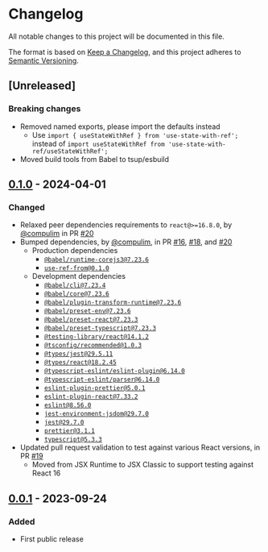 # Changelog

All notable changes to this project will be documented in this file.

The format is based on [Keep a Changelog](https://keepachangelog.com/en/1.0.0/),
and this project adheres to [Semantic Versioning](https://semver.org/spec/v2.0.0.html).

## [Unreleased]

### Breaking changes

- Removed named exports, please import the defaults instead
   - Use `import { useStateWithRef } from 'use-state-with-ref';` instead of `import useStateWithRef from 'use-state-with-ref/useStateWithRef';`
- Moved build tools from Babel to tsup/esbuild

## [0.1.0] - 2024-04-01

### Changed

- Relaxed peer dependencies requirements to `react@>=16.8.0`, by [@compulim](https://github.com/compulim) in PR [#20](https://github.com/compulim/use-state-with-ref/pull/20)
- Bumped dependencies, by [@compulim](https://github.com/compulim), in PR [#16](https://github.com/compulim/use-state-with-ref/pull/16), [#18](https://github.com/compulim/use-state-with-ref/pull/18), and [#20](https://github.com/compulim/use-state-with-ref/pull/20)
   - Production dependencies
      - [`@babel/runtime-corejs3@7.23.6`](https://npmjs.com/package/@babel/runtime-corejs3)
      - [`use-ref-from@0.1.0`](https://npmjs.com/package/use-ref-from)
   - Development dependencies
      - [`@babel/cli@7.23.4`](https://npmjs.com/package/@babel/cli)
      - [`@babel/core@7.23.6`](https://npmjs.com/package/@babel/core)
      - [`@babel/plugin-transform-runtime@7.23.6`](https://npmjs.com/package/@babel/plugin-transform-runtime)
      - [`@babel/preset-env@7.23.6`](https://npmjs.com/package/@babel/preset-env)
      - [`@babel/preset-react@7.23.3`](https://npmjs.com/package/@babel/preset-react)
      - [`@babel/preset-typescript@7.23.3`](https://npmjs.com/package/@babel/preset-typescript)
      - [`@testing-library/react@14.1.2`](https://npmjs.com/package/@testing-library/react)
      - [`@tsconfig/recommended@1.0.3`](https://npmjs.com/package/@tsconfig/recommended)
      - [`@types/jest@29.5.11`](https://npmjs.com/package/@types/jest)
      - [`@types/react@18.2.45`](https://npmjs.com/package/@types/react)
      - [`@typescript-eslint/eslint-plugin@6.14.0`](https://npmjs.com/package/@typescript-eslint/eslint-plugin)
      - [`@typescript-eslint/parser@6.14.0`](https://npmjs.com/package/@typescript-eslint/parser)
      - [`eslint-plugin-prettier@5.0.1`](https://npmjs.com/package/eslint-plugin-prettier)
      - [`eslint-plugin-react@7.33.2`](https://npmjs.com/package/eslint-plugin-react)
      - [`eslint@8.56.0`](https://npmjs.com/package/eslint)
      - [`jest-environment-jsdom@29.7.0`](https://npmjs.com/package/jest-environment-jsdom)
      - [`jest@29.7.0`](https://npmjs.com/package/jest)
      - [`prettier@3.1.1`](https://npmjs.com/package/prettier)
      - [`typescript@5.3.3`](https://npmjs.com/package/typescript)
- Updated pull request validation to test against various React versions, in PR [#19](https://github.com/compulim/use-state-with-ref/pull/19)
   - Moved from JSX Runtime to JSX Classic to support testing against React 16

## [0.0.1] - 2023-09-24

### Added

- First public release

[0.1.0]: https://github.com/compulim/use-state-with-ref/compare/v0.0.1...v0.1.0
[0.0.1]: https://github.com/compulim/use-state-with-ref/releases/tag/v0.0.1

